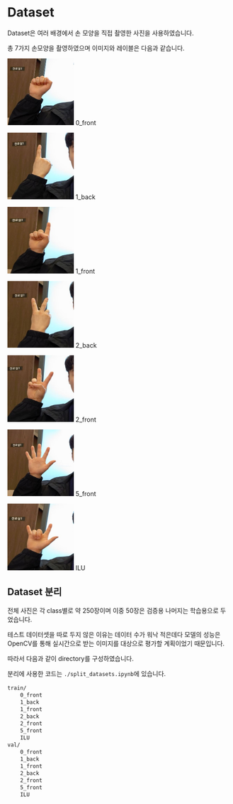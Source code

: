 # Dataset

Dataset은 여러 배경에서 손 모양을 직접 촬영한 사진을 사용하였습니다.

총 7가지 손모양을 촬영하였으며 이미지와 레이블은 다음과 같습니다.

<img src="./class_images/0_front.JPG" alt="0_front" width="150" height="150"/>	0_front

<img src="./class_images/1_back.JPG" alt="1_back" width="150" height="150"/>	1_back

<img src="./class_images/1_front.JPG" alt="1_front" width="150" height="150"/>	1_front

<img src="./class_images/2_back.JPG" alt="2_back" width="150" height="150"/>	2_back

<img src="./class_images/2_front.JPG" alt="2_front" width="150" height="150"/>	2_front

<img src="./class_images/5_front.JPG" alt="5_front" width="150" height="150"/>	5_front

<img src="./class_images/ilu.JPG" alt="ilu" width="150" height="150"/>	ILU



## Dataset 분리

전체 사진은 각 class별로 약 250장이며 이중 50장은 검증용 나머지는 학습용으로 두었습니다.

테스트 데이터셋을 따로 두지 않은 이유는 데이터 수가 워낙 적은데다 모델의 성능은 OpenCV를 통해 실시간으로 받는 이미지를 대상으로 평가할 계획이었기 때문입니다.

따라서 다음과 같이 directory를 구성하였습니다.

분리에 사용한 코드는 `./split_datasets.ipynb`에 있습니다.

```
train/
	0_front
	1_back
	1_front
	2_back
	2_front
	5_front
	ILU
val/
	0_front
	1_back
	1_front
	2_back
	2_front
	5_front
	ILU
```

